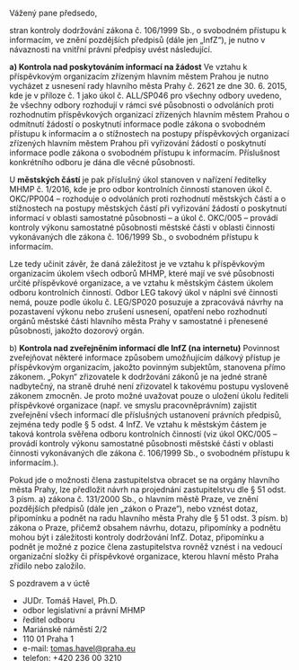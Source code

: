 Vážený pane předsedo,
 
stran kontroly dodržování zákona č. 106/1999 Sb., o svobodném přístupu k informacím, ve znění pozdějších předpisů (dále jen „InfZ“), je nutno v návaznosti na vnitřní právní předpisy uvést následující.
 
**a) Kontrola nad poskytováním informací na žádost** Ve vztahu k příspěvkovým organizacím zřízeným hlavním městem Prahou je nutno vycházet z usnesení rady hlavního města Prahy č. 2621 ze dne 30. 6. 2015, kde je v příloze č. 1 jako úkol č. ALL/SP046 pro všechny odbory uvedeno, že všechny odbory rozhodují v rámci své působnosti o odvoláních proti rozhodnutím příspěvkových organizací zřízených hlavním městem Prahou o odmítnutí žádostí o poskytnutí informace podle zákona o svobodném přístupu k informacím a o stížnostech na postupy příspěvkových organizací zřízených hlavním městem Prahou při vyřizování žádostí o poskytnutí informace podle zákona o svobodném přístupu k informacím. Příslušnost konkrétního odboru je dána dle věcné působnosti.
 
U **městských částí** je pak příslušný úkol stanoven v nařízení ředitelky MHMP č. 1/2016, kde je pro odbor kontrolních činností stanoven úkol č. OKC/PP004 – rozhoduje o odvoláních proti rozhodnutí městských částí a o stížnostech na postupy městských částí při vyřizování žádostí o poskytnutí informací v oblasti samostatné působnosti – a úkol č. OKC/005 – provádí kontroly výkonu samostatné působnosti městské části v oblasti činnosti vykonávaných dle zákona č. 106/1999 Sb., o svobodném přístupu k informacím.
 
Lze tedy učinit závěr, že daná záležitost je ve vztahu k příspěvkovým organizacím úkolem všech odborů MHMP, které mají ve své působnosti určité příspěvkové organizace, a ve vztahu k městským částem úkolem odboru kontrolních činností.  Odbor LEG takový úkol v náplni své činnosti nemá, pouze podle úkolu č. LEG/SP020 posuzuje a zpracovává návrhy na pozastavení výkonu nebo zrušení usnesení, opatření nebo rozhodnutí orgánů městské části hlavního města Prahy v samostatné i přenesené působnosti, jakožto dozorový orgán.
 
b) **Kontrola nad zveřejněním informací dle InfZ (na internetu)** Povinnost zveřejňovat některé informace způsobem umožňujícím dálkový přístup je příspěvkovým organizacím, jakožto povinným subjektům, stanovena přímo zákonem. „Pokyn“ zřizovatele k dodržování zákonů je na jedné straně nadbytečný, na straně druhé není zřizovatel k takovému postupu vysloveně zákonem zmocněn. Je proto možné uvažovat pouze o uložení úkolu řediteli příspěvkové organizace (např. ve smyslu pracovněprávním) zajistit zveřejnění všech informací dle příslušných ustanovení právních předpisů, zejména tedy podle § 5 odst. 4 InfZ.
Ve vztahu k městským částem je taková kontrola svěřena odboru kontrolních činností (viz úkol OKC/005 – provádí kontroly výkonu samostatné působnosti městské části v oblasti činnosti vykonávaných dle zákona č. 106/1999 Sb., o svobodném přístupu k informacím.).
 
Pokud jde o možnosti člena zastupitelstva obracet se na orgány hlavního města Prahy, lze předložit návrh na projednání zastupitelstvu dle § 51 odst. 3 písm. a) zákona č. 131/2000 Sb., o hlavním městě Praze, ve znění pozdějších předpisů (dále jen „zákon o Praze“), nebo vznést dotaz, připomínku a podnět na radu hlavního města Prahy dle § 51 odst. 3 písm. b) zákona o Praze, přičemž obsahem návrhu, dotazu, připomínky a podnětu mohou být i záležitosti kontroly dodržování InfZ. Dotaz, připomínku a podnět je možné z pozice člena zastupitelstva rovněž vznést i na vedoucí organizační složky či příspěvkové organizace, kterou hlavní město Praha zřídilo nebo založilo.
 
S pozdravem a v úctě
 
* JUDr. Tomáš Havel, Ph.D.
* odbor legislativní a právní MHMP
* ředitel odboru
* Mariánské náměstí 2/2
* 110 01  Praha 1
* e-mail: tomas.havel@praha.eu
* telefon: +420 236 00 3210
